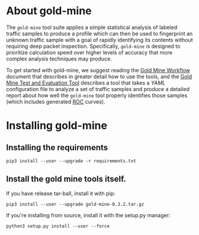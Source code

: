 # About gold-mine

The `gold-mine` tool suite applies a simple statistical analysis of
labeled traffic samples to produce a profile which can then be used to
fingerprint an unknown traffic sample with a goal of rapidly
identifying its contents without requiring deep packet inspection.
Specifically, `gold-mine` is designed to prioritize calculation speed
over higher levels of accuracy that more complex analysis techniques
may produce.

To get started with gold-mine, we suggest reading the
[Gold Mine Workflow](workflow)
document that describes in greater detail how to use
the tools, and the [Gold Mine Test and Evaluation Tool](tande)
describes a tool that takes a *YAML* configuration file to analyze a
set of traffic samples and produce a detailed report about how well
the `gold-mine` tool properly identifies those samples (which includes
generated
[ROC](https://en.wikipedia.org/wiki/Receiver_operating_characteristic)
curves).

# Installing gold-mine

## Installing the requirements

    pip3 install --user --upgrade -r requirements.txt

## Install the gold mine tools itself.

If you have release tar-ball, install it with pip:

    pip3 install --user --upgrade gold-mine-0.3.2.tar.gz

If you're installing from source, install it with the setup.py
manager:

    python3 setup.py install --user --force

